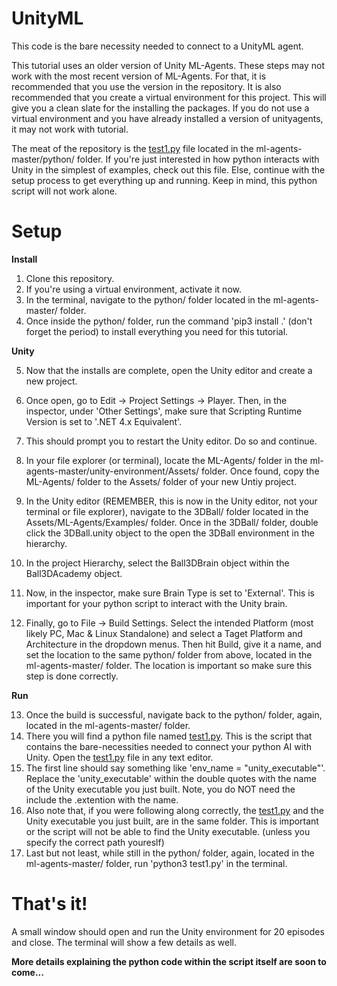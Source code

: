 # UnityML

This code is the bare necessity needed to connect to a UnityML agent.

This tutorial uses an older version of Unity ML-Agents. These steps may not work with the most recent version of ML-Agents. For that, it is recommended that you use the version in the repository. It is also recommended that you create a virtual environment for this project. This will give you a clean slate for the installing the packages. If you do not use a virtual environment and you have already installed a version of unityagents, it may not work with tutorial.

The meat of the repository is the <a href="ml-agents-master/python/test1.py">test1.py</a> file located in the ml-agents-master/python/ folder. If you're just interested in how python interacts with Unity in the simplest of examples, check out this file. Else, continue with the setup process to get everything up and running. Keep in mind, this python script will not work alone.

# Setup

<b>Install</b>

1. Clone this repository.
2. If you're using a virtual environment, activate it now.
3. In the terminal, navigate to the python/ folder located in the ml-agents-master/ folder.
4. Once inside the python/ folder, run the command 'pip3 install .' (don't forget the period) to install everything you need for this tutorial.

<b>Unity</b>

5. Now that the installs are complete, open the Unity editor and create a new project.
6. Once open, go to Edit -> Project Settings -> Player. Then, in the inspector, under 'Other Settings', make sure that Scripting Runtime Version is set to '.NET 4.x Equivalent'.
7. This should prompt you to restart the Unity editor. Do so and continue.
8. In your file explorer (or terminal), locate the ML-Agents/ folder in the ml-agents-master/unity-environment/Assets/ folder. Once found, copy the ML-Agents/ folder to the Assets/ folder of your new Untiy project.
9. In the Unity editor (REMEMBER, this is now in the Unity editor, not your terminal or file explorer), navigate to the 3DBall/ folder located in the Assets/ML-Agents/Examples/ folder. Once in the 3DBall/ folder, double click the 3DBall.unity object to the open the 3DBall environment in the hierarchy.

10. In the project Hierarchy, select the Ball3DBrain object within the Ball3DAcademy object.
11. Now, in the inspector, make sure Brain Type is set to 'External'. This is important for your python script to interact with the Unity brain.
12. Finally, go to File -> Build Settings. Select the intended Platform (most likely PC, Mac & Linux Standalone) and select a Taget Platform and Architecture in the dropdown menus. Then hit Build, give it a name, and set the location to the same python/ folder from above, located in the ml-agents-master/ folder. The location is important so make sure this step is done correctly.

<b>Run</b>

13. Once the build is successful, navigate back to the python/ folder, again, located in the ml-agents-master/ folder.
14. There you will find a python file named <a href="ml-agents-master/python/test1.py">test1.py</a>. This is the script that contains the bare-necessities needed to connect your python AI with Unity. Open the <a href="ml-agents-master/python/test1.py">test1.py</a> file in any text editor.
15. The first line should say something like 'env_name = "unity_executable"'. Replace the 'unity_executable' within the double quotes with the name of the Unity executable you just built. Note, you do NOT need the include the .extention with the name.
16. Also note that, if you were following along correctly, the <a href="ml-agents-master/python/test1.py">test1.py</a> and the Unity executable you just built, are in the same folder. This is important or the script will not be able to find the Unity executable. (unless you specify the correct path youreslf)
17. Last but not least, while still in the python/ folder, again, located in the ml-agents-master/ folder, run 'python3 test1.py' in the terminal.

# That's it!

A small window should open and run the Unity environment for 20 episodes and close. The terminal will show a few details as well.


<b>More details explaining the python code within the script itself are soon to come...</b>
